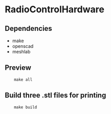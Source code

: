 # RadioControlHardware
## Dependencies

 * make
 * openscad
 * meshlab

## Preview

```
    make all
```

## Build three .stl files for printing

```
    make build
```

